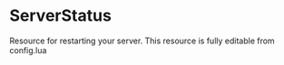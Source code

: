 # ServerStatus
Resource for restarting your server. This resource is fully editable from config.lua 
